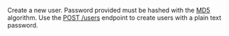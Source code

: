 Create a new user.
Password provided must be hashed with the [MD5](https://en.wikipedia.org/wiki/MD5) algorithm.
Use the [POST /users](https://appwrite.io/docs/server/users#usersCreate) endpoint to create users with a plain text password.
